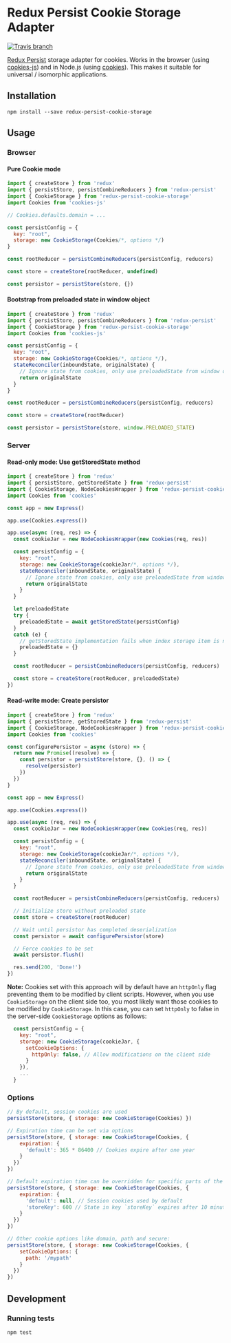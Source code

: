 # Redux Persist Cookie Storage Adapter

[![Travis branch](https://img.shields.io/travis/abersager/redux-persist-cookie-storage/master.svg)](https://travis-ci.org/abersager/redux-persist-cookie-storage)

[Redux Persist](https://github.com/rt2zz/redux-persist) storage adapter for cookies. Works in the browser (using [cookies-js](https://github.com/ScottHamper/Cookies)) and in Node.js (using [cookies](https://github.com/pillarjs/cookies)). This makes it suitable for universal / isomorphic applications.

## Installation

`npm install --save redux-persist-cookie-storage`

## Usage

### Browser

#### Pure Cookie mode

```js
import { createStore } from 'redux'
import { persistStore, persistCombineReducers } from 'redux-persist'
import { CookieStorage } from 'redux-persist-cookie-storage'
import Cookies from 'cookies-js'

// Cookies.defaults.domain = ...

const persistConfig = {
  key: "root",
  storage: new CookieStorage(Cookies/*, options */)
}

const rootReducer = persistCombineReducers(persistConfig, reducers)

const store = createStore(rootReducer, undefined)

const persistor = persistStore(store, {})
```

#### Bootstrap from preloaded state in window object

```js
import { createStore } from 'redux'
import { persistStore, persistCombineReducers } from 'redux-persist'
import { CookieStorage } from 'redux-persist-cookie-storage'
import Cookies from 'cookies-js'

const persistConfig = {
  key: "root",
  storage: new CookieStorage(Cookies/*, options */),
  stateReconciler(inboundState, originalState) {
    // Ignore state from cookies, only use preloadedState from window object
    return originalState
  }
}

const rootReducer = persistCombineReducers(persistConfig, reducers)

const store = createStore(rootReducer)

const persistor = persistStore(store, window.PRELOADED_STATE)
```

### Server

#### Read-only mode: Use getStoredState method

```js
import { createStore } from 'redux'
import { persistStore, getStoredState } from 'redux-persist'
import { CookieStorage, NodeCookiesWrapper } from 'redux-persist-cookie-storage'
import Cookies from 'cookies'

const app = new Express()

app.use(Cookies.express())

app.use(async (req, res) => {
  const cookieJar = new NodeCookiesWrapper(new Cookies(req, res))

  const persistConfig = {
    key: "root",
    storage: new CookieStorage(cookieJar/*, options */),
    stateReconciler(inboundState, originalState) {
      // Ignore state from cookies, only use preloadedState from window object
      return originalState
    }
  }

  let preloadedState
  try {
    preloadedState = await getStoredState(persistConfig)
  }
  catch (e) {
    // getStoredState implementation fails when index storage item is not set.
    preloadedState = {}
  }

  const rootReducer = persistCombineReducers(persistConfig, reducers)

  const store = createStore(rootReducer, preloadedState)
})

```

#### Read-write mode: Create persistor

```js
import { createStore } from 'redux'
import { persistStore, getStoredState } from 'redux-persist'
import { CookieStorage, NodeCookiesWrapper } from 'redux-persist-cookie-storage'
import Cookies from 'cookies'

const configurePersistor = async (store) => {
  return new Promise((resolve) => {
    const persistor = persistStore(store, {}, () => {
      resolve(persistor)
    })
  })
}

const app = new Express()

app.use(Cookies.express())

app.use(async (req, res) => {
  const cookieJar = new NodeCookiesWrapper(new Cookies(req, res))

  const persistConfig = {
    key: "root",
    storage: new CookieStorage(cookieJar/*, options */),
    stateReconciler(inboundState, originalState) {
      // Ignore state from cookies, only use preloadedState from window object
      return originalState
    }
  }

  const rootReducer = persistCombineReducers(persistConfig, reducers)

  // Initialize store without preloaded state
  const store = createStore(rootReducer)

  // Wait until persistor has completed deserialization
  const persistor = await configurePersistor(store)

  // Force cookies to be set
  await persistor.flush()

  res.send(200, 'Done!')
})
```

**Note:** Cookies set with this approach will by default have an `httpOnly` flag preventing them to be modified by client scripts. However, when you use `CookieStorage` on the client side too, you most likely want those cookies to be modified by `CookieStorage`. In this case, you can set `httpOnly` to false in the server-side `CookieStorage` options as follows:

```js
  const persistConfig = {
    key: "root",
    storage: new CookieStorage(cookieJar, {
      setCookieOptions: {
        httpOnly: false, // Allow modifications on the client side
      }
    }),
    ...
  }
```

### Options

```js
// By default, session cookies are used
persistStore(store, { storage: new CookieStorage(Cookies) })

// Expiration time can be set via options
persistStore(store, { storage: new CookieStorage(Cookies, {
    expiration: {
      'default': 365 * 86400 // Cookies expire after one year
    }
  })
})

// Default expiration time can be overridden for specific parts of the store:
persistStore(store, { storage: new CookieStorage(Cookies, {
    expiration: {
      'default': null, // Session cookies used by default
      'storeKey': 600 // State in key `storeKey` expires after 10 minutes
    }
  })
})

// Other cookie options like domain, path and secure:
persistStore(store, { storage: new CookieStorage(Cookies, {
    setCookieOptions: {
      path: '/mypath'
    }
  })
})
```


## Development

### Running tests

`npm test`
